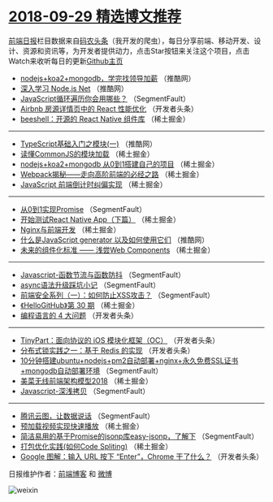 # [2018-09-29 精选博文推荐](http://hao.caibaojian.com/date/2018/09/29)

[前端日报](http://caibaojian.com/c/news)栏目数据来自[码农头条](http://hao.caibaojian.com/)（我开发的爬虫），每日分享前端、移动开发、设计、资源和资讯等，为开发者提供动力，点击Star按钮来关注这个项目，点击Watch来收听每日的更新[Github主页](https://github.com/kujian/frontendDaily)
* [nodejs+koa2+mongodb，学完找领导加薪](http://hao.caibaojian.com/87762.html) （推酷网）
* [深入学习 Node.js Net](http://hao.caibaojian.com/87764.html) （推酷网）
* [JavaScript循环遍历你会用哪些？](http://hao.caibaojian.com/87685.html) （SegmentFault）
* [Airbnb 房源详情页中的 React 性能优化](http://hao.caibaojian.com/87736.html) （开发者头条）
* [beeshell：开源的 React Native 组件库](http://hao.caibaojian.com/87710.html) （稀土掘金）

***
* [TypeScript基础入门之模块(一)](http://hao.caibaojian.com/87759.html) （推酷网）
* [读懂CommonJS的模块加载](http://hao.caibaojian.com/87698.html) （稀土掘金）
* [nodejs+koa2+mongodb 从0到1搭建自己的项目](http://hao.caibaojian.com/87706.html) （稀土掘金）
* [Webpack揭秘——走向高阶前端的必经之路](http://hao.caibaojian.com/87699.html) （稀土掘金）
* [JavaScript 前端倒计时纠偏实现](http://hao.caibaojian.com/87700.html) （稀土掘金）

***
* [从0到1实现Promise](http://hao.caibaojian.com/87681.html) （SegmentFault）
* [开始测试React Native App（下篇）](http://hao.caibaojian.com/87701.html) （稀土掘金）
* [Nginx与前端开发](http://hao.caibaojian.com/87708.html) （稀土掘金）
* [什么是JavaScript generator 以及如何使用它们](http://hao.caibaojian.com/87760.html) （推酷网）
* [未来的组件化标准 —— 浅尝Web Components](http://hao.caibaojian.com/87696.html) （稀土掘金）

***
* [Javascript-函数节流与函数防抖](http://hao.caibaojian.com/87684.html) （SegmentFault）
* [async语法升级踩坑小记](http://hao.caibaojian.com/87689.html) （SegmentFault）
* [前端安全系列（一）：如何防止XSS攻击？](http://hao.caibaojian.com/87678.html) （SegmentFault）
* [《HelloGitHub》第 30 期](http://hao.caibaojian.com/87712.html) （稀土掘金）
* [编程语言的 4 大问题](http://hao.caibaojian.com/87738.html) （开发者头条）

***
* [TinyPart：面向协议的 iOS 模块化框架（OC）](http://hao.caibaojian.com/87739.html) （开发者头条）
* [分布式锁实践之一：基于 Redis 的实现](http://hao.caibaojian.com/87730.html) （开发者头条）
* [10分钟搭建ubuntu+nodejs+pm2自动部署+nginx+永久免费SSL证书+mongodb自动部署环境](http://hao.caibaojian.com/87680.html) （SegmentFault）
* [美菜无线前端架构模型2018](http://hao.caibaojian.com/87704.html) （稀土掘金）
* [Javascript-深浅拷贝](http://hao.caibaojian.com/87686.html) （SegmentFault）

***
* [腾讯云图，让数据说话](http://hao.caibaojian.com/87694.html) （SegmentFault）
* [预加载视频实现快速播放](http://hao.caibaojian.com/87702.html) （稀土掘金）
* [简洁易用的基于Promise的jsonp库easy-jsonp，了解下](http://hao.caibaojian.com/87688.html) （SegmentFault）
* [打包优化实践(如何Code Spliting)](http://hao.caibaojian.com/87711.html) （稀土掘金）
* [Google 图解：输入 URL 按下 “Enter”，Chrome 干了什么？](http://hao.caibaojian.com/87737.html) （开发者头条）

日报维护作者：[前端博客](http://caibaojian.com/) 和 [微博](http://caibaojian.com/go/weibo)

![weixin](https://user-images.githubusercontent.com/3055447/38468989-651132ac-3b80-11e8-8e6b-15122322a9d7.png)